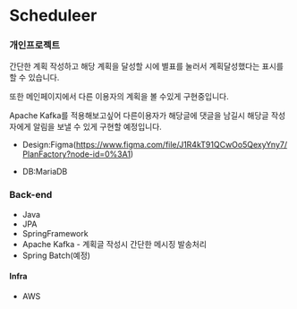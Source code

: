 # Scheduleer

### 개인프로젝트

간단한 계획 작성하고 해당 계획을 달성할 시에 별표를 눌러서 계획달성했다는 표시를 할 수 있습니다.

또한 메인페이지에서 다른 이용자의 계획을 볼 수있게 구현중입니다.

Apache Kafka를 적용해보고싶어 다른이용자가 해당글에 댓글을 남길시 해당글 작성자에게 알림을 보낼 수 있게 구현할 예정입니다.
* Design:Figma(https://www.figma.com/file/J1R4kT91QCwOo5QexyYny7/PlanFactory?node-id=0%3A1)

* DB:MariaDB

### Back-end

* Java
* JPA
* SpringFramework
* Apache Kafka - 계획글 작성시 간단한 메시징 발송처리
* Spring Batch(예정)

#### Infra
* AWS
